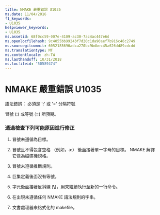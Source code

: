 ```yaml
---
title: NMAKE 嚴重錯誤 U1035
ms.date: 11/04/2016
f1_keywords:
- U1035
helpviewer_keywords:
- U1035
ms.assetid: 68f0cc59-007e-4109-ac30-7ac4ac447e6d
ms.openlocfilehash: 9c4055bb99243f7d20c1da90aef7b916c46c2749
ms.sourcegitcommit: 6052185696adca270bc9bdbec45a626dd89cdcdd
ms.translationtype: MT
ms.contentlocale: zh-TW
ms.lasthandoff: 10/31/2018
ms.locfileid: "50589474"
---
```

# <a name="nmake-fatal-error-u1035"></a>NMAKE 嚴重錯誤 U1035

語法錯誤： 必須是 ':' 或 '=' 分隔符號

冒號 (**:**) 或等號 (**=**) 所預期。

### <a name="to-fix-by-checking-the-following-possible-causes"></a>透過檢查下列可能原因進行修正

1. 冒號未遵循為目標。

1. 冒號且不得包含空格 （例如，a:） 後面接著單一字母的目標。 NMAKE 解譯它做為磁碟機規格。

1. 冒號未遵循推斷規則。

1. 巨集定義後面沒有等號。

1. 字元後面接著反斜線 (**\\**)，用來繼續執行至新的一行命令。

1. 在出現未遵循任何 NMAKE 語法規則的字串。

1. 文書處理器來格式化的 makefile。